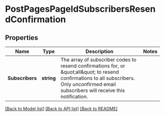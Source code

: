 # PostPagesPageIdSubscribersResendConfirmation

## Properties
Name | Type | Description | Notes
------------ | ------------- | ------------- | -------------
**Subscribers** | **string** | The array of subscriber codes to resend confirmations for, or \&quot;all\&quot; to resend confirmations to all subscribers. Only unconfirmed email subscribers will receive this notification. | 

[[Back to Model list]](../README.md#documentation-for-models) [[Back to API list]](../README.md#documentation-for-api-endpoints) [[Back to README]](../README.md)


